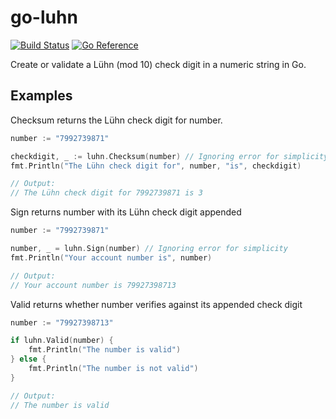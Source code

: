 # go-luhn
[![Build Status](https://travis-ci.com/ferdypruis/go-luhn.svg?branch=master)](https://travis-ci.com/ferdypruis/go-luhn)
[![Go Reference](https://pkg.go.dev/badge/ferdypruis/go-luhn.svg)](https://pkg.go.dev/ferdypruis/go-luhn)

Create or validate a Lühn (mod 10) check digit in a numeric string in Go.

## Examples
Checksum returns the Lühn check digit for number.
```go
number := "7992739871"

checkdigit, _ := luhn.Checksum(number) // Ignoring error for simplicity
fmt.Println("The Lühn check digit for", number, "is", checkdigit)

// Output:
// The Lühn check digit for 7992739871 is 3
```

Sign returns number with its Lühn check digit appended
```go
number := "7992739871"

number, _ = luhn.Sign(number) // Ignoring error for simplicity
fmt.Println("Your account number is", number)

// Output:
// Your account number is 79927398713
```

Valid returns whether number verifies against its appended check digit
```go
number := "79927398713"

if luhn.Valid(number) {
    fmt.Println("The number is valid")
} else {
    fmt.Println("The number is not valid")
}

// Output:
// The number is valid
```
